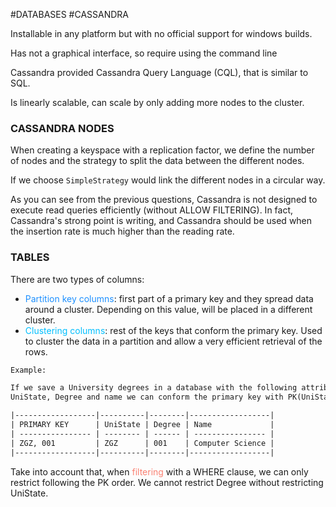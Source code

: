 #DATABASES #CASSANDRA 

Installable in any platform but with no official support for windows builds. 

Has not a graphical interface, so require using the command line

Cassandra provided Cassandra Query Language (CQL), that is similar to SQL. 

Is linearly scalable, can scale by only adding more nodes to the cluster. 


### CASSANDRA NODES


When creating a keyspace with a replication factor, we define the number of nodes and the strategy to split the data between the different nodes. 

If we choose `SimpleStrategy` would link the different nodes in a circular way. 



As you can see from the previous questions, Cassandra is not designed to execute read queries efficiently (without ALLOW FILTERING). In fact, Cassandra's strong point is writing, and Cassandra should be used when the insertion rate is much higher than the reading rate.


### TABLES

There are two types of columns: 

* <span style="color:DodgerBlue;">Partition key columns</span>: first part of a primary key and they spread data around a cluster. Depending on this value, will be placed in a different cluster. 
* <span style="color:DeepSkyBlue;">Clustering columns</span>: rest of the keys that conform the primary key. Used to cluster the data in a partition and allow a very efficient retrieval of the rows. 

```txt 
Example: 

If we save a University degrees in a database with the following attributes: 
UniState, Degree and name we can conform the primary key with PK(UniState, Degree). UniState will be used to distribute the data along the different state clusters and degree as clustering column to help data retreival. 

|------------------|----------|--------|------------------|
| PRIMARY KEY      | UniState | Degree | Name             |
| ---------------- | -------- | ------ | ---------------- |
| ZGZ, 001         | ZGZ      | 001    | Computer Science |
|------------------|----------|--------|------------------|
```

Take into account that, when <span style="color:Salmon;">filtering</span> with a WHERE clause, we can only restrict following the PK order. We cannot restrict Degree without restricting UniState. 
